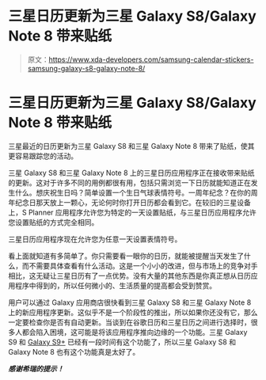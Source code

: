 # 三星日历更新为三星 Galaxy S8/Galaxy Note 8 带来贴纸

> 原文：<https://www.xda-developers.com/samsung-calendar-stickers-samsung-galaxy-s8-galaxy-note-8/>

# 三星日历更新为三星 Galaxy S8/Galaxy Note 8 带来贴纸

三星最近的日历更新为三星 Galaxy S8 和三星 Galaxy Note 8 带来了贴纸，使其更容易跟踪您的活动。

三星 Galaxy S8 和三星 Galaxy Note 8 上的三星日历应用程序正在接收带来贴纸的更新。这对于许多不同的用例都很有用，包括只需浏览一下日历就能知道正在发生什么。想庆祝生日吗？简单设置一个生日气球表情符号。一周年纪念？在你的周年纪念日那天放上一颗心，无论何时你打开日历都会看到它。在较旧的三星设备上，S Planner 应用程序允许您为特定的一天设置贴纸，与三星日历应用程序允许您设置贴纸的方式完全相同。

三星日历应用程序现在允许您为任意一天设置表情符号。

看上面就知道有多简单了。你只需要看一眼你的日历，就能被提醒当天发生了什么，而不需要具体查看有什么活动。这是一个小小的改进，但与市场上的竞争对手相比，这无疑让三星日历有了一点优势。没有大量的其他东西是你真正想从日历应用程序中得到的，所以任何微小的、生活质量的提高都会受到赞赏。

用户可以通过 Galaxy 应用商店很快看到三星 Galaxy S8 和三星 Galaxy Note 8 上的新应用程序更新。这似乎不是一个阶段性的推出，所以如果你还没有它，那么一定要检查你是否有自动更新。当谈到在谷歌日历和三星日历之间进行选择时，很多人都会陷入困境，这可能是将该应用程序推向边缘的一个功能。三星 Galaxy S9 和 [Galaxy S9+](https://forum.xda-developers.com/galaxy-s9-plus) 已经有一段时间有这个功能了，所以三星 Galaxy S8 和 Galaxy Note 8 也有这个功能真是太好了。

***感谢希瑞的提示！***